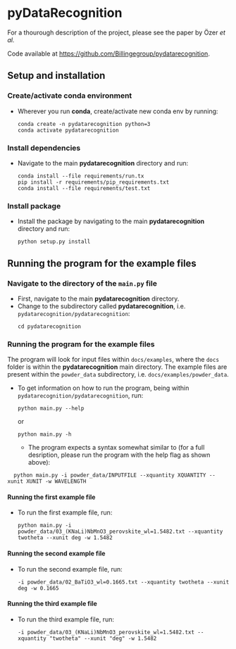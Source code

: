# pyDataRecognition

For a thourough description of the project, please see the paper by
Özer *et al.*

Code available at https://github.com/Billingegroup/pydatarecognition.

## Setup and installation
### Create/activate conda environment
- Wherever you run **conda**, create/activate new conda env by running:
  ```shell
  conda create -n pydatarecognition python=3
  conda activate pydatarecognition
  ```
### Install dependencies
- Navigate to the main **pydatarecognition** directory and run:
  ```shell
  conda install --file requirements/run.tx
  pip install -r requirements/pip_requirements.txt
  conda install --file requirements/test.txt
  ```
### Install package
- Install the package by navigating to the main **pydatarecognition** 
  directory and run:
  ```shell
  python setup.py install
  ```

## Running the program for the example files
### Navigate to the directory of the ```main.py``` file
- First, navigate to the main **pydatarecognition** directory.
- Change to the subdirectory called **pydatarecognition**, i.e.
  ```pydatarecognition/pydatarecognition```:
  ```shell
  cd pydatarecognition
  ```
### Running the program for the example files
  The program will look for input files within ```docs/examples```,
  where the ```docs``` folder is within the **pydatarecognition** 
  main directory. The example files are present within the 
  ```powder_data``` subdirectory, i.e. ```docs/examples/powder_data```.
- To get information on how to run the program, being within
  ```pydatarecognition/pydatarecognition```, run:
    ```shell
    python main.py --help
    ```
    or
    ```shell
    python main.py -h
    ```
    - The program expects a syntax somewhat similar to (for a full desription,
      please run the program with the help flag as shown above):
```shell
  python main.py -i powder_data/INPUTFILE --xquantity XQUANTITY --xunit XUNIT -w WAVELENGTH
  ```
#### Running the first example file
* To run the first example file, run:
  ```shell
  python main.py -i powder_data/03_(KNaLi)NbMnO3_perovskite_wl=1.5482.txt --xquantity twotheta --xunit deg -w 1.5482
  ```
#### Running the second example file
* To run the second example file, run:
  ```shell
  -i powder_data/02_BaTiO3_wl=0.1665.txt --xquantity twotheta --xunit deg -w 0.1665
  ```
#### Running the third example file
* To run the third example file, run:
  ```shell
  -i powder_data/03_(KNaLi)NbMnO3_perovskite_wl=1.5482.txt --xquantity "twotheta" --xunit "deg" -w 1.5482
  ```
